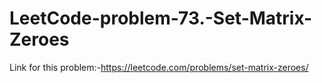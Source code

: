 # LeetCode-problem-73.-Set-Matrix-Zeroes
Link for this problem:-https://leetcode.com/problems/set-matrix-zeroes/
